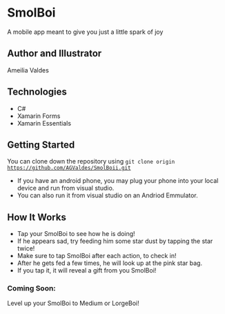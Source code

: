 ﻿# SmolBoi
 A mobile app meant to give you just a little spark of joy

## Author and Illustrator
Ameilia Valdes

## Technologies
- C#
- Xamarin Forms
- Xamarin Essentials

## Getting Started
You can clone down the repository using 
<code>git clone origin https://github.com/AGValdes/SmolBoii.git </code>

- If you have an android phone, you may plug your phone into your local device and run from visual studio. 
- You can also run it from visual studio on an Andriod Emmulator.

## How It Works
- Tap your SmolBoi to see how he is doing!
- If he appears sad, try feeding him some star dust by tapping the star twice!
- Make sure to tap SmolBoi after each action, to check in!
- After he gets fed a few times, he will look up at the pink star bag.
- If you tap it, it will reveal a gift from you SmolBoi!

### Coming Soon:
Level up your SmolBoi to Medium or LorgeBoi!